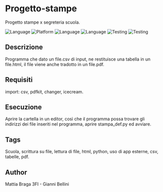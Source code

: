 # Progetto-stampe

Progetto stampe x segreteria scuola.

![Language](https://img.shields.io/badge/Spellcheck-Pass-green?style=flat)
![Platform](https://img.shields.io/badge/OS%20platform%20supported-Windows-blue?style=flat)
![Language](https://img.shields.io/badge/Language-Python-yellowgreen?style=flat)
![Language](https://img.shields.io/badge/Language-HTML-yellowgreen?style=flat)
![Testing](https://img.shields.io/badge/PEP8%20CheckOnline-Passing-green)
![Testing](https://img.shields.io/badge/Test-Pass-green)

## Descrizione

Programma che dato un file.csv di input, ne restituisce una tabella in un file.html, il file viene anche tradotto in un file.pdf.

## Requisiti

import: csv, pdfkit, changer, icecream.

## Esecuzione

Aprire la cartella in un editor, così che il programma possa trovare gli indirizzi dei file inseriti nel programma, aprire stampa_def.py ed avviare.

## Tags

Scuola, scrittura su file, lettura di file, html, python, uso di app esterne, csv, tabelle, pdf.

## Author

Mattia Braga 3FI - Gianni Bellini
